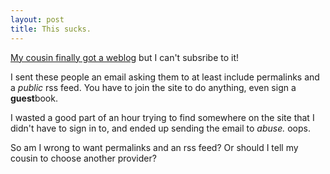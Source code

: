 ```yaml
---
layout: post
title: This sucks.
---
```

<p><a href="http://www.xanga.com/item.aspx?user=Gino_in_a_word_GHETTO&amp;tab=weblogs&amp;uid=73175147">My 
cousin finally got a weblog</a> but I can't subsribe to it! </p>
<p>I sent these people an email asking them to at least include permalinks and a 
<em>public</em> rss feed. You have to join the site to do anything, even sign a 
<strong>guest</strong>book. </p>
<p>I wasted a good part of an hour trying to find somewhere on the site that I 
didn't have to sign in to, and ended up sending the email to <em>abuse.</em> 
oops. </p>
<p>So am I wrong to want permalinks and an rss feed? Or should I tell my cousin 
to choose another provider?</p>